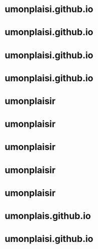 # umonplaisi.github.io
# umonplaisi.github.io
# umonplaisi.github.io
# umonplaisi.github.io
# umonplaisir
# umonplaisir
# umonplaisir
# umonplaisir
# umonplaisir
# umonplais.github.io
# umonplaisi.github.io
